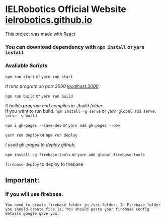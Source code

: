 # IELRobotics Official Website [ielrobotics.github.io](http://ielrobotics.github.io)

This project was made with [React](https://reactjs.org/)

### You can download dependency with `npm install` or `yarn install`

### Avaliable Scripts

`npm run start` or `yarn run start`

*It runs program on port 3000 [localhost:3000](http://localhost:3000)*

`npm run build` or `yarn run build`

*It builds program and compiles in ./build folder* <br>
If you want to run build. `npm install -g serve` or `yarn global add serve`.<br>
`serve -s build`

`npm i gh-pages --save-dev` or `yarn add gh-pages --dev` 

`yarn run deploy` or `npm run deploy`

*I used gh-pages to deploy github.*

`npm install -g firebase-tools` or `yarn add global firebase-tools`

`firebase deploy` to deploy to firebase

## Important:
### If you will use firebase.
`You need to create firebase folder in /src folder. In Firebase folder you should create fire.js. You should paste your firebase config details google gave you.`
